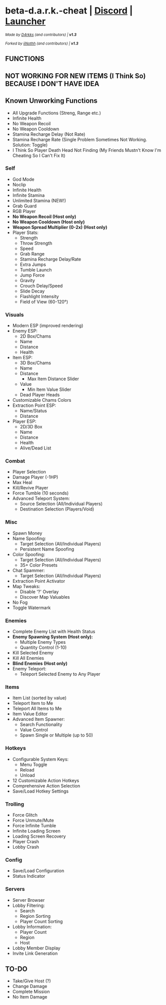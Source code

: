 # beta-d.a.r.k.-cheat | [Discord](https://discord.gg/RAR8D26P4s) | [Launcher](https://github.com/hdunl/DarkInjector/releases/latest)
<sub>*Made by [D4rkks](https://github.com/D4rkks) (and contributors) | **v1.3***</sub>

<sub>*Forked by [iiNothh](https://github.com/iiNothh) (and contributors) | **v1.3***</sub>

## FUNCTIONS

## NOT WORKING FOR NEW ITEMS (I Think So) BECAUSE I DON'T HAVE IDEA
## Known Unworking Functions
- All Upgrade Functions (Streng, Range etc.)
- Infinite Health
- No Weapon Recoil
- No Weapon Cooldown
- Stamina Recharge Delay (Not Rate)
- Stamina Recharge Rate (Single Problem Sometimes Not Working. Solution: Toggle)
- I Think So Player Death Head Not Finding (My Friends Mustn't Know I'm Cheating So I Can't Fix It)

### Self
- God Mode
- Noclip
- Infinite Health
- Infinite Stamina
- Unlimited Stamina (NEW!)
- Grab Guard
- RGB Player
- **No Weapon Recoil (Host only)**
- **No Weapon Cooldown (Host only)**
- **Weapon Spread Multiplier (0-2x) (Host only)**
- Player Stats:
  - Strength
  - Throw Strength
  - Speed
  - Grab Range
  - Stamina Recharge Delay/Rate
  - Extra Jumps
  - Tumble Launch
  - Jump Force
  - Gravity
  - Crouch Delay/Speed
  - Slide Decay
  - Flashlight Intensity
  - Field of View (60-120°)

### Visuals
- Modern ESP (improved rendering)
- Enemy ESP:
  - 2D Box/Chams
  - Name
  - Distance
  - Health
- Item ESP:
  - 3D Box/Chams
  - Name
  - Distance
    - Max Item Distance Slider
  - Value
    - Min Item Value Slider
  - Dead Player Heads
- Customizable Chams Colors
- Extraction Point ESP:
  - Name/Status
  - Distance
- Player ESP:
  - 2D/3D Box
  - Name
  - Distance
  - Health
  - Alive/Dead List

### Combat
- Player Selection
- Damage Player (-1HP)
- Max Heal
- Kill/Revive Player
- Force Tumble (10 seconds)
- Advanced Teleport System:
  - Source Selection (All/Individual Players)
  - Destination Selection (Players/Void)

### Misc
- Spawn Money
- Name Spoofing:
  - Target Selection (All/Individual Players)
  - Persistent Name Spoofing
- Color Spoofing:
  - Target Selection (All/Individual Players)
  - 35+ Color Presets
- Chat Spammer:
  - Target Selection (All/Individual Players)
- Extraction Point Activator
- Map Tweaks:
  - Disable '?' Overlay
  - Discover Map Valuables
- No Fog
- Toggle Watermark

### Enemies
- Complete Enemy List with Health Status
- **Enemy Spawning System (Host only):**
  - Multiple Enemy Types
  - Quantity Control (1-10)
- Kill Selected Enemy
- Kill All Enemies
- **Blind Enemies (Host only)**
- Enemy Teleport:
  - Teleport Selected Enemy to Any Player

### Items
- Item List (sorted by value)
- Teleport Item to Me
- Teleport All Items to Me
- Item Value Editor
- Advanced Item Spawner:
  - Search Functionality
  - Value Control
  - Spawn Single or Multiple (up to 50)

### Hotkeys
- Configurable System Keys:
  - Menu Toggle
  - Reload
  - Unload
- 12 Customizable Action Hotkeys
- Comprehensive Action Selection
- Save/Load Hotkey Settings

### Trolling
- Force Glitch
- Force Unmute/Mute
- Force Infinite Tumble
- Infinite Loading Screen
- Loading Screen Recovery
- Player Crash
- Lobby Crash

### Config
- Save/Load Configuration
- Status Indicator

### Servers
- Server Browser
- Lobby Filtering:
  - Search
  - Region Sorting
  - Player Count Sorting
- Lobby Information:
  - Player Count
  - Region
  - Host
- Lobby Member Display
- Invite Link Generation

## TO-DO
- Take/Give Host (?)
- Change Damage
- Complete Mission
- No Item Damage
